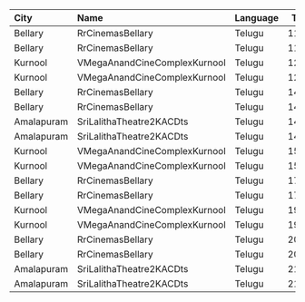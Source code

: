 | City       | Name                         | Language |  Time | Type          | Price | Capacity | Booked |
| :--------- | :--------------------------- | :------- | ----: | :------------ | ----: | -------: | -----: |
| Bellary    | RrCinemasBellary             | Telugu   | 11:00 | Gold          |  150₹ |      124 |     63 |
| Bellary    | RrCinemasBellary             | Telugu   | 11:00 | Silver        |  100₹ |      242 |    110 |
| Kurnool    | VMegaAnandCineComplexKurnool | Telugu   | 12:05 | Gold          |  110₹ |      198 |     99 |
| Kurnool    | VMegaAnandCineComplexKurnool | Telugu   | 12:05 | Executive     |   70₹ |       62 |     31 |
| Bellary    | RrCinemasBellary             | Telugu   | 14:00 | Gold          |  150₹ |      124 |     63 |
| Bellary    | RrCinemasBellary             | Telugu   | 14:00 | Silver        |  100₹ |      242 |    110 |
| Amalapuram | SriLalithaTheatre2KACDts     | Telugu   | 14:30 | ReservedClass |  110₹ |      314 |    277 |
| Amalapuram | SriLalithaTheatre2KACDts     | Telugu   | 14:30 | SecondClass   |   60₹ |      105 |    105 |
| Kurnool    | VMegaAnandCineComplexKurnool | Telugu   | 15:15 | Gold          |  110₹ |      198 |    100 |
| Kurnool    | VMegaAnandCineComplexKurnool | Telugu   | 15:15 | Executive     |   70₹ |       62 |     31 |
| Bellary    | RrCinemasBellary             | Telugu   | 17:00 | Gold          |  150₹ |      124 |     63 |
| Bellary    | RrCinemasBellary             | Telugu   | 17:00 | Silver        |  100₹ |      242 |    110 |
| Kurnool    | VMegaAnandCineComplexKurnool | Telugu   | 19:20 | Gold          |  110₹ |      198 |     99 |
| Kurnool    | VMegaAnandCineComplexKurnool | Telugu   | 19:20 | Executive     |   70₹ |       62 |     31 |
| Bellary    | RrCinemasBellary             | Telugu   | 20:00 | Gold          |  150₹ |      124 |     63 |
| Bellary    | RrCinemasBellary             | Telugu   | 20:00 | Silver        |  100₹ |      242 |    110 |
| Amalapuram | SriLalithaTheatre2KACDts     | Telugu   | 21:30 | ReservedClass |  110₹ |      314 |    277 |
| Amalapuram | SriLalithaTheatre2KACDts     | Telugu   | 21:30 | SecondClass   |   60₹ |      105 |    105 |